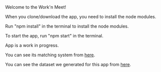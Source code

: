 Welcome to the Work'n Meet!

When you clone/download the app, you need to install the node modules. 

Run "npm install" in the terminal to install the node modules.

To start the app, run "npm start" in the terminal.

App is a work in progress. 

You can see its matching system from [here](https://github.com/BerkeWest/WnM-Matching-Algorithm).

You can see the dataset we generated for this app from [here](https://github.com/BerkeWest/WnM-DB-Generator).
